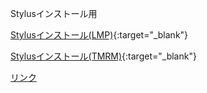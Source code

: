 Stylusインストール用

[Stylusインストール(LMP)](https://github.com/stylus113/stylus/raw/refs/heads/main/lmp.user.css){:target="_blank"}

[Stylusインストール(TMRM)](https://github.com/stylus113/stylus/raw/refs/heads/main/tmrm.user.css){:target="_blank"}

<a href="https://github.com/stylus113/stylus/raw/refs/heads/main/tmrm.user.css" target="_blank">リンク</a>	

